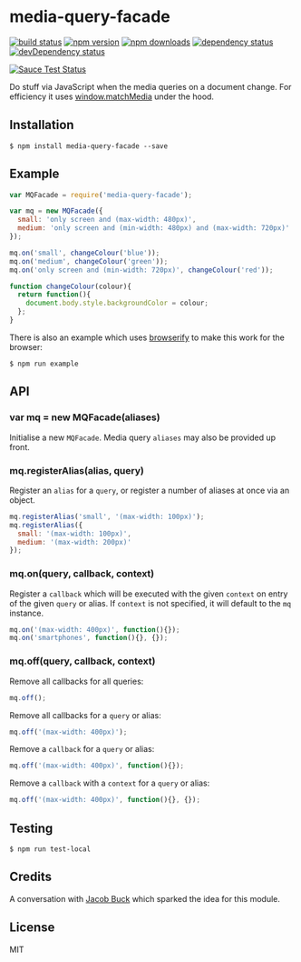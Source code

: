 # media-query-facade

[![build status](https://img.shields.io/travis/tanem/media-query-facade/master.svg?style=flat-square)](https://travis-ci.org/tanem/media-query-facade)
[![npm version](https://img.shields.io/npm/v/media-query-facade.svg?style=flat-square)](https://www.npmjs.com/package/media-query-facade)
[![npm downloads](https://img.shields.io/npm/dm/media-query-facade.svg?style=flat-square)](https://www.npmjs.com/package/media-query-facade)
[![dependency status](https://david-dm.org/tanem/media-query-facade.svg?style=flat-square)](https://david-dm.org/tanem/media-query-facade)
[![devDependency status](https://david-dm.org/tanem/media-query-facade/dev-status.svg?style=flat-square)](https://david-dm.org/tanem/media-query-facade#info=devDependencies)

[![Sauce Test Status](https://saucelabs.com/browser-matrix/media-query-facade.svg)](https://saucelabs.com/u/media-query-facade)

Do stuff via JavaScript when the media queries on a document change. For efficiency it uses [window.matchMedia](https://developer.mozilla.org/en-US/docs/Web/API/Window.matchMedia) under the hood.

## Installation

```
$ npm install media-query-facade --save
```

## Example

```js
var MQFacade = require('media-query-facade');

var mq = new MQFacade({
  small: 'only screen and (max-width: 480px)',
  medium: 'only screen and (min-width: 480px) and (max-width: 720px)'
});

mq.on('small', changeColour('blue'));
mq.on('medium', changeColour('green'));
mq.on('only screen and (min-width: 720px)', changeColour('red'));

function changeColour(colour){
  return function(){
    document.body.style.backgroundColor = colour;
  };
}
```

There is also an example which uses [browserify](http://browserify.org) to make this work for the browser:

```
$ npm run example
```

## API

### var mq = new MQFacade(aliases)

Initialise a new `MQFacade`. Media query `aliases` may also be provided up front.

### mq.registerAlias(alias, query)

Register an `alias` for a `query`, or register a number of aliases at once via an object.

```js
mq.registerAlias('small', '(max-width: 100px)');
mq.registerAlias({
  small: '(max-width: 100px)',
  medium: '(max-width: 200px)'
});
```

### mq.on(query, callback, context)

Register a `callback` which will be executed with the given `context` on entry of the given `query` or alias. If `context` is not specified, it will default to the `mq` instance.

```js
mq.on('(max-width: 400px)', function(){});
mq.on('smartphones', function(){}, {});
```

### mq.off(query, callback, context)

Remove all callbacks for all queries:

```js
mq.off();
```

Remove all callbacks for a `query` or alias:

```js
mq.off('(max-width: 400px)');
```

Remove a `callback` for a `query` or alias:

```js
mq.off('(max-width: 400px)', function(){});
```

Remove a `callback` with a `context` for a `query` or alias:

```js
mq.off('(max-width: 400px)', function(){}, {});
```

## Testing

```
$ npm run test-local
```

## Credits

A conversation with [Jacob Buck](https://github.com/jacobbuck) which sparked the idea for this module.

## License

MIT
